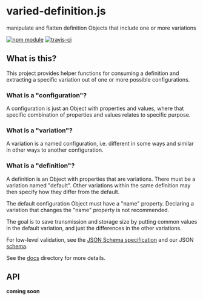 # varied-definition.js

manipulate and flatten definition Objects that include one or more variations

[![npm module](https://img.shields.io/npm/v/@blinkmobile/varied-definition.svg)](https://www.npmjs.com/package/@blinkmobile/varied-definition)
[![travis-ci](https://img.shields.io/travis/blinkmobile/varied-definition.js.svg)](https://travis-ci.org/blinkmobile/varied-definition.js)


## What is this?

This project provides helper functions for consuming a definition and extracting
a specific variation out of one or more possible configurations.

### What is a "configuration"?

A configuration is just an Object with properties and values, where that
specific combination of properties and values relates to specific purpose.

### What is a "variation"?

A variation is a named configuration, i.e. different in some ways and similar in
other ways to another configuration.

### What is a "definition"?

A definition is an Object with properties that are variations. There must be a
variation named "default". Other variations within the same definition may then
specify how they differ from the default.

The default configuration Object must have a "name" property. Declaring a
variation that changes the "name" property is not recommended.

The goal is to save transmission and storage size by putting common values in
the default variation, and just the differences in the other variations.

For low-level validation, see the
[JSON Schema specification](http://json-schema.org/) and our JSON
[schema](docs/schema.json).

See the [docs](docs) directory for more details.


## API

__coming soon__
